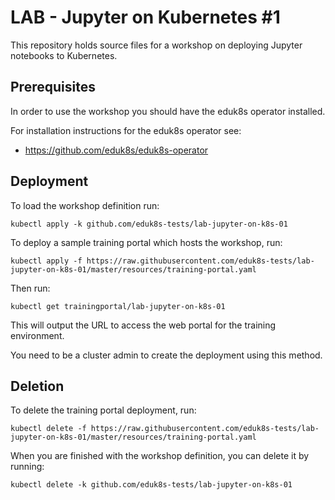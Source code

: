 LAB - Jupyter on Kubernetes #1
==============================

This repository holds source files for a workshop on deploying Jupyter notebooks to Kubernetes.

Prerequisites
-------------

In order to use the workshop you should have the eduk8s operator installed.

For installation instructions for the eduk8s operator see:

* https://github.com/eduk8s/eduk8s-operator

Deployment
----------

To load the workshop definition run:

```
kubectl apply -k github.com/eduk8s-tests/lab-jupyter-on-k8s-01
```

To deploy a sample training portal which hosts the workshop, run:

```
kubectl apply -f https://raw.githubusercontent.com/eduk8s-tests/lab-jupyter-on-k8s-01/master/resources/training-portal.yaml
```

Then run:

```
kubectl get trainingportal/lab-jupyter-on-k8s-01
```

This will output the URL to access the web portal for the training environment.

You need to be a cluster admin to create the deployment using this method.

Deletion
--------

To delete the training portal deployment, run:

```
kubectl delete -f https://raw.githubusercontent.com/eduk8s-tests/lab-jupyter-on-k8s-01/master/resources/training-portal.yaml
```

When you are finished with the workshop definition, you can delete it by running:

```
kubectl delete -k github.com/eduk8s-tests/lab-jupyter-on-k8s-01
```
